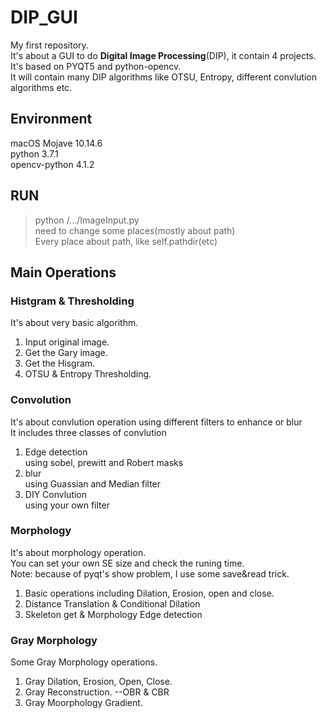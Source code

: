 # DIP_GUI

My first repository.  
It's about a GUI to do **Digital Image Processing**(DIP), it contain 4 projects.  
It's based on PYQT5 and python-opencv.  
It will contain many DIP algorithms like OTSU, Entropy, different convlution algorithms etc.

## Environment  

   macOS Mojave 10.14.6  
   python 3.7.1  
   opencv-python 4.1.2  

## RUN

   > python /.../ImageInput.py  
  need to change some places(mostly about path)  
  Every place about path, like self.pathdir(etc)  
  
## Main Operations

### Histgram & Thresholding  

It's about very basic algorithm.  

  1. Input original image.  
  2. Get the Gary image.  
  3. Get the Hisgram.  
  4. OTSU & Entropy Thresholding.  

### Convolution  

It's about convlution operation using different filters to enhance or blur  
It includes three classes of convlution  

   1. Edge detection  
       using sobel, prewitt and Robert masks  
   2. blur  
       using Guassian and Median filter  
   3. DIY Convlution  
       using your own filter  

### Morphology  

It's about morphology operation.  
You can set your own SE size and check the runing time.  
Note: because of pyqt's show problem, I use some save&read trick.  

  1. Basic operations including Dilation, Erosion, open and close.  
  2. Distance Translation & Conditional Dilation  
  3. Skeleton get & Morphology Edge detection  

### Gray Morphology  

Some Gray Morphology operations.  

  1. Gray Dilation, Erosion, Open, Close.  
  2. Gray Reconstruction. --OBR & CBR  
  3. Gray Moorphology Gradient.  
